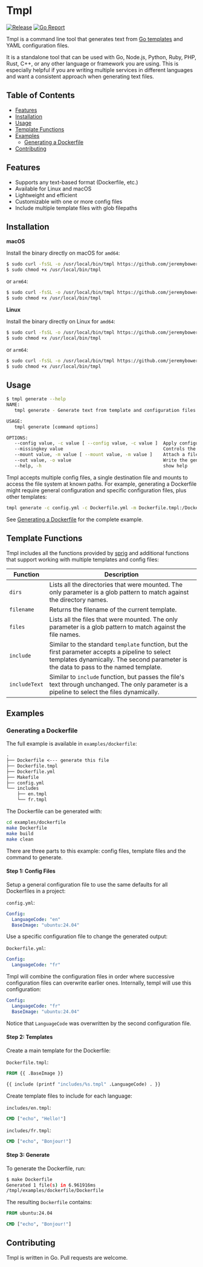 # Tmpl

[![Release](https://img.shields.io/github/release/jeremybower/tmpl.svg)](https://github.com/jeremybower/tmpl/releases)
[![Go Report](https://goreportcard.com/badge/github.com/jeremybower/tmpl)](https://goreportcard.com/report/github.com/jeremybower/tmpl)

Tmpl is a command line tool that generates text from [Go templates](https://pkg.go.dev/text/template) and YAML configuration files.

It is a standalone tool that can be used with Go, Node.js, Python, Ruby, PHP, Rust, C++, or any other language or framework you are using. This is especially helpful if you are writing multiple services in different languages and want a consistent approach when generating text files.

## Table of Contents

- [Features](#features)
- [Installation](#installation)
- [Usage](#usage)
- [Template Functions](#template-functions)
- [Examples](#examples)
  - [Generating a Dockerfile](#generating-a-dockerfile)
- [Contributing](#contributing)

## Features

- Supports any text-based format (Dockerfile, etc.)
- Available for Linux and macOS
- Lightweight and efficient
- Customizable with one or more config files
- Include multiple template files with glob filepaths

## Installation

**macOS**

Install the binary directly on macOS for `amd64`:

```sh
$ sudo curl -fsSL -o /usr/local/bin/tmpl https://github.com/jeremybower/tmpl/releases/latest/download/tmpl-darwin-amd64
$ sudo chmod +x /usr/local/bin/tmpl
```

or `arm64`:

```sh
$ sudo curl -fsSL -o /usr/local/bin/tmpl https://github.com/jeremybower/tmpl/releases/latest/download/tmpl-darwin-arm64
$ sudo chmod +x /usr/local/bin/tmpl
```

**Linux**

Install the binary directly on Linux for `amd64`:

```sh
$ sudo curl -fsSL -o /usr/local/bin/tmpl https://github.com/jeremybower/tmpl/releases/latest/download/tmpl-linux-amd64
$ sudo chmod +x /usr/local/bin/tmpl
```

or `arm64`:

```sh
$ sudo curl -fsSL -o /usr/local/bin/tmpl https://github.com/jeremybower/tmpl/releases/latest/download/tmpl-linux-arm64
$ sudo chmod +x /usr/local/bin/tmpl
```

## Usage

```sh
$ tmpl generate --help
NAME:
   tmpl generate - Generate text from template and configuration files

USAGE:
   tmpl generate [command options]

OPTIONS:
   --config value, -c value [ --config value, -c value ]  Apply configuration data to the templates
   --missingkey value                                     Controls the behavior during execution if a map is indexed with a key that is not present in the map (default: error)
   --mount value, -m value [ --mount value, -m value ]    Attach a filesystem mount to the template engine
   --out value, -o value                                  Write the generated text to file
   --help, -h                                             show help
```

Tmpl accepts multiple config files, a single destination file and mounts to access the file system at known paths. For example, generating a Dockerfile might require general configuration and specific configuration files, plus other templates:

```sh
tmpl generate -c config.yml -c Dockerfile.yml -m Dockerfile.tmpl:/Dockerfile -m includes:/includes -o Dockerfile /Dockerfile.tmpl
```

See [Generating a Dockerfile](#generating-a-dockerfile) for the complete example.

## Template Functions

Tmpl includes all the functions provided by [sprig](http://masterminds.github.io/sprig/) and additional functions that support working with multiple templates and config files:

| Function      | Description                                                                                                                                                                              |
| ------------- | ---------------------------------------------------------------------------------------------------------------------------------------------------------------------------------------- |
| `dirs`        | Lists all the directories that were mounted. The only parameter is a glob pattern to match against the directory names.                                                                  |
| `filename`    | Returns the filename of the current template.                                                                                                                                            |
| `files`       | Lists all the files that were mounted. The only parameter is a glob pattern to match against the file names.                                                                             |
| `include`     | Similar to the standard `template` function, but the first parameter accepts a pipeline to select templates dynamically. The second parameter is the data to pass to the named template. |
| `includeText` | Similar to `include` function, but passes the file's text through unchanged. The only parameter is a pipeline to select the files dynamically.                                           |

## Examples

### Generating a Dockerfile

The full example is available in `examples/dockerfile`:

```txt
.
├── Dockerfile <--- generate this file
├── Dockerfile.tmpl
├── Dockerfile.yml
├── Makefile
├── config.yml
└── includes
    ├── en.tmpl
    └── fr.tmpl
```

The Dockerfile can be generated with:

```sh
cd examples/dockerfile
make Dockerfile
make build
make clean
```

There are three parts to this example: config files, template files and the command to generate.

#### Step 1: Config Files

Setup a general configuration file to use the same defaults for all Dockerfiles in a project:

`config.yml`:

```yml
Config:
  LanguageCode: "en"
  BaseImage: "ubuntu:24.04"
```

Use a specific configuration file to change the generated output:

`Dockerfile.yml`:

```yml
Config:
  LanguageCode: "fr"
```

Tmpl will combine the configuration files in order where successive configuration files can overwrite earlier ones. Internally, templ will use this configuration:

```yml
Config:
  LanguageCode: "fr"
  BaseImage: "ubuntu:24.04"
```

Notice that `LanguageCode` was overwritten by the second configuration file.

#### Step 2: Templates

Create a main template for the Dockerfile:

`Dockerfile.tmpl`:

```Dockerfile
FROM {{ .BaseImage }}

{{ include (printf "includes/%s.tmpl" .LanguageCode) . }}
```

Create template files to include for each language:

`includes/en.tmpl`:

```Dockerfile
CMD ["echo", "Hello!"]
```

`includes/fr.tmpl`:

```Dockerfile
CMD ["echo", "Bonjour!"]
```

#### Step 3: Generate

To generate the Dockerfile, run:

```sh
$ make Dockerfile
Generated 1 file(s) in 6.961916ms
/tmpl/examples/dockerfile/Dockerfile
```

The resulting `Dockerfile` contains:

```Dockerfile
FROM ubuntu:24.04

CMD ["echo", "Bonjour!"]
```

## Contributing

Tmpl is written in Go. Pull requests are welcome.

